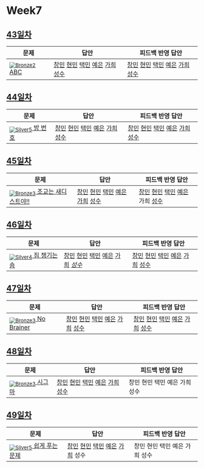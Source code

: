 [Unrated]: https://user-images.githubusercontent.com/33937365/126247607-85783912-c11a-4d50-ac36-8cc7dcb75cd2.png
[Bronze5]: https://user-images.githubusercontent.com/33937365/126247611-e362d727-17a4-4737-a232-5827e185ab7c.png
[Bronze4]: https://user-images.githubusercontent.com/33937365/126247612-89cbc675-e1d4-43a2-950b-1cb014dca697.png
[Bronze3]: https://user-images.githubusercontent.com/33937365/126247613-b8408610-7bc4-40f8-804f-a30a45ddbb68.png
[Bronze2]: https://user-images.githubusercontent.com/33937365/126247614-d85dc6ff-a520-4c00-82bd-eb593b156bd8.png
[Bronze1]: https://user-images.githubusercontent.com/33937365/126247616-04b2ab30-9891-4b7b-8cb4-38e99b97e834.png
[Silver5]: https://user-images.githubusercontent.com/33937365/126247618-38c5c905-672b-4d75-808e-8a7d45ea577d.png
[Silver4]: https://user-images.githubusercontent.com/33937365/126247620-ba2d1b96-b0aa-4b88-80c5-71569c69bbc3.png
[Silver3]: https://user-images.githubusercontent.com/33937365/126247621-1b55b7f4-3a79-4348-8a63-f00c1813853e.png
[Silver2]: https://user-images.githubusercontent.com/33937365/126247622-a83b30a9-6618-4593-b775-6f6730afd3f6.png
[Silver1]: https://user-images.githubusercontent.com/33937365/126247625-8d82f8ab-6f95-4ef8-a243-be31f548596e.png

# Week7

## [43일차](Day43)

| 문제                 | 답안 | 피드백 반영 답안 |
| -------------------- | ---- | ---------------- |
| [<sub>![Bronze2]</sub> ABC](https://www.acmicpc.net/problem/3047) | [창민](Day43/kcm_3047.java) [현민](Day43/shm_3047.java) [택민](Day43/kcm_3047.java) [예은](Day43/lye_3047.py) [가희](Day43/kkh_3047.py) [성수](Day43/ass_3047.java) | [창민](Day43/kcm_fb_3047.java) [현민](Day43/shm_3047_fb.java) [택민](Day43/jtm_fb_3047.java) [예은](Day43/lye_3047.py) [가희](Day43/kkh_fb_3047.py) [성수](Day43/ass_3047_fb.java)     

## [44일차](Day44)

| 문제                 | 답안 | 피드백 반영 답안 |
| -------------------- | ---- | ---------------- |
| [<sub>![Silver5]</sub> 방 번호](https://www.acmicpc.net/problem/1475) | [창민](Day44/kcm_1475.java) [현민](Day44/shm_1475.java) [택민](Day44/jtm_1475.java) [예은](Day44/lye_1475.py) [가희](Day44/kkh_1475.py) [성수](Day44/ass_1475.java) | [창민](Day44/kcm_fb_1475.java) [현민](Day44/shm_1475.java) [택민](Day44/jtm_1475.java) [예은](Day44/lye_1475.py) [가희](Day44/kkh_1475.py) [성수](Day44/ass_fb_1475.java)             |

## [45일차](Day45)

| 문제                 | 답안 | 피드백 반영 답안 |
| -------------------- | ---- | ---------------- |
| [<sub>![Bronze3]</sub> 조교는 새디스트야!!](https://www.acmicpc.net/problem/14656) | [창민](Day45/kcm_14656.java) [현민](Day45/shm_14656.java) [택민](Day45/jtm_14656.java) [예은](Day45/lye_14656.py) [가희](Day45/kkh_14656.py) [성수](Day45/ass_14656.java) | [창민](Day45/kcm_fb_14656.java) [현민](Day45/shm_14656.java) [택민](Day45/jtm_14656.java) [예은](Day45/lye_14656.py) 가희 [성수](Day45/ass_14656.java)             |

## [46일차](Day46)

| 문제                 | 답안 | 피드백 반영 답안 |
| -------------------- | ---- | ---------------- |
| [<sub>![Silver4]</sub> 짐 챙기는 숌](https://www.acmicpc.net/problem/1817) | [창민](Day46/kcm_1817.java) [현민](Day46/shm_1817.java) [택민](Day46/jtm_1817.java) [예은](Day46/lye_1817.py) [가희](Day46/kkh_1817.py) *[성수](Day46/ass_1817.java)* | [창민](Day46/kcm_1817.java) [현민](Day46/shm_1817.java) [택민](Day46/jtm_1817.java) [예은](Day46/lye_1817.py) [가희](Day46/kkh_1817.py) [성수](Day46/ass_fb_1817.java)             |

## [47일차](Day47)

| 문제                 | 답안 | 피드백 반영 답안 |
| -------------------- | ---- | ---------------- |
| [<sub>![Bronze3]</sub> No Brainer](https://www.acmicpc.net/problem/4562) | [창민](Day47/kcm_4562.java) [현민](Day47/shm_4562.java) [택민](Day47/jtm_4562.java) [예은](Day47/lye_4562.py) [가희](Day47/kkh_4562.py) [성수](Day47/ass_4562.java) | [창민](Day47/kcm_4562.java) [현민](Day47/shm_4562.java) [택민](Day47/jtm_4562.java) [예은](Day47/lye_4562.py) [가희](Day47/kkh_4562.py) [성수](Day47/ass_fb_4562.java)             |

## [48일차](Day48)

| 문제                 | 답안 | 피드백 반영 답안 |
| -------------------- | ---- | ---------------- |
| [<sub>![Bronze3]</sub> 시그마](https://www.acmicpc.net/problem/2355) | [창민](Day48/kcm_2355.java) [현민](Day48/shm_2355.java) [택민](Day48/jtm_2355.java) [예은](Day48/lye_2355.py) [가희](Day48/kkh_2355.py) [성수](Day48/ass_2355.java) | 창민 현민 택민 예은 가희 성수             |

## [49일차](Day49)

| 문제                 | 답안 | 피드백 반영 답안 |
| -------------------- | ---- | ---------------- |
| [<sub>![Silver5]</sub> 쉽게 푸는 문제](https://www.acmicpc.net/problem/1292) | [창민](Day49/kcm_1292.java) [현민](Day49/shm_1292.java) [택민](Day49/jtm_1292.java) [예은](Day49/lye_1292.py) [가희](Day49/kkh_1292.py) 성수 | 창민 현민 택민 예은 가희 성수             |
